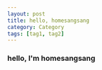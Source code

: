```yaml
--- 
layout: post 
title: hello, homesangsang 
category: Category 
tags: [tag1, tag2] 
--- 
```

### hello, I'm homesangsang 
